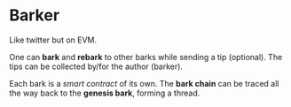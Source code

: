# Barker
Like twitter but on EVM.

One can **bark** and **rebark** to other barks while sending a tip (optional). The tips can be collected by/for the author (barker).

Each bark is a *smart contract* of its own. The **bark chain** can be traced all the way back to the **genesis bark**, forming a thread.
